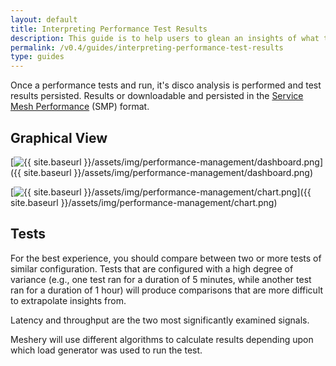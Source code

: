 ```yaml
---
layout: default
title: Interpreting Performance Test Results
description: This guide is to help users to glean an insights of what the performance tests result should look like.
permalink: /v0.4/guides/interpreting-performance-test-results
type: guides
---
```


Once a performance tests and run, it's disco analysis is performed and test results persisted. Results or downloadable and persisted in the [Service Mesh Performance](https://smp-spec.io/) (SMP) format.

## Graphical View

[![{{ site.baseurl }}/assets/img/performance-management/dashboard.png](https://layer5io.github.io/meshery/assets/img/performance-management/dashboard.png)]({{ site.baseurl }}/assets/img/performance-management/dashboard.png)

[![{{ site.baseurl }}/assets/img/performance-management/chart.png](https://layer5io.github.io/meshery/assets/img/performance-management/chart.png)]({{ site.baseurl }}/assets/img/performance-management/chart.png)

## Tests

For the best experience, you should compare between two or more tests of similar configuration. Tests that are configured with a high degree of variance (e.g., one test ran for a duration of 5 minutes, while another test ran for a duration of 1 hour) will produce comparisons that are more difficult to extrapolate insights from.

Latency and throughput are the two most significantly examined signals.

Meshery will use different algorithms to calculate results depending upon which load generator was used to run the test.
